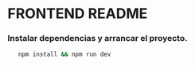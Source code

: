 
# FRONTEND README

### Instalar dependencias y arrancar el proyecto.
```bash
   npm install && npm run dev
```